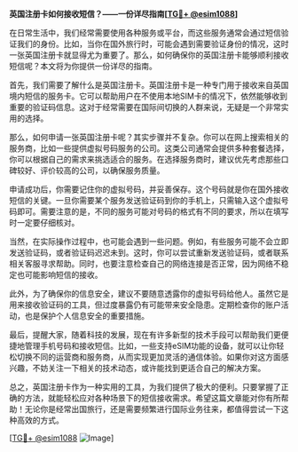 **英国注册卡如何接收短信？——一份详尽指南[[TG💪+ @esim1088](https://t.me/s/esim1088)]**

在日常生活中，我们经常需要使用各种服务或平台，而这些服务通常会通过短信验证我们的身份。比如，当你在国外旅行时，可能会遇到需要验证身份的情况，这时一张英国注册卡就显得尤为重要了。那么，如何确保你的英国注册卡能够顺利接收短信呢？本文将为你提供一份详尽的指南。

首先，我们需要了解什么是英国注册卡。英国注册卡是一种专门用于接收来自英国境内短信的服务卡。它可以帮助用户在不使用本地SIM卡的情况下，依然能够收到重要的验证码信息。这对于经常需要在国际间切换的人群来说，无疑是一个非常实用的选择。

那么，如何申请一张英国注册卡呢？其实步骤并不复杂。你可以在网上搜索相关的服务商，比如一些提供虚拟号码服务的公司。这类公司通常会提供多种套餐选择，你可以根据自己的需求来挑选适合的服务。在选择服务商时，建议优先考虑那些口碑较好、评价较高的公司，以确保服务质量。

申请成功后，你需要记住你的虚拟号码，并妥善保存。这个号码就是你在国外接收短信的关键。一旦你需要某个服务发送验证码到你的手机上，只需输入这个虚拟号码即可。需要注意的是，不同的服务可能对号码的格式有不同的要求，所以在填写时一定要仔细核对。

当然，在实际操作过程中，也可能会遇到一些问题。例如，有些服务可能不会立即发送验证码，或者验证码迟迟未到。这时，你可以尝试重新发送验证码，或者联系相关客服寻求帮助。同时，也要注意检查自己的网络连接是否正常，因为网络不稳定也可能影响短信的接收。

此外，为了确保你的信息安全，建议不要随意透露你的虚拟号码给他人。虽然它是用来接收验证码的工具，但过度暴露仍有可能带来安全隐患。定期检查你的账户活动，也是保护个人信息安全的重要措施。

最后，提醒大家，随着科技的发展，现在有许多新型的技术手段可以帮助我们更便捷地管理手机号码和接收短信。比如，一些支持eSIM功能的设备，就可以让你轻松切换不同的运营商和服务商，从而实现更加灵活的通信体验。如果你对这方面感兴趣，不妨关注一下相关的技术动态，或许能找到更适合自己的解决方案。

总之，英国注册卡作为一种实用的工具，为我们提供了极大的便利。只要掌握了正确的方法，就能轻松应对各种场景下的短信接收需求。希望这篇文章能对你有所帮助！无论你是经常出国旅行，还是需要频繁进行国际业务往来，都值得尝试一下这种高效的方式。

[[TG💪+ @esim1088](https://t.me/s/esim1088) ![Image](https://i.postimg.cc/4NQfJmqS/Snipaste-2025-05-13-00-14-12.png)]
